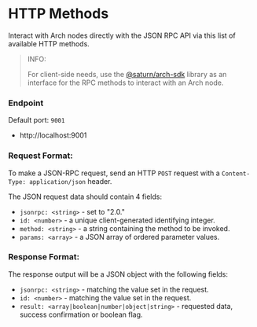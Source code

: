 # HTTP Methods

Interact with Arch nodes directly with the JSON RPC API via this list of available HTTP methods.

> INFO:
>
> For client-side needs, use the [@saturn/arch-sdk] library as an interface for the RPC methods to interact with an Arch node.

### Endpoint
Default port: `9001`
- http://localhost:9001

### Request Format:
To make a JSON-RPC request, send an HTTP `POST` request with a `Content-Type: application/json` header. 

The JSON request data should contain 4 fields:
- `jsonrpc: <string>` - set to "2.0."
- `id: <number>` - a unique client-generated identifying integer.
- `method: <string>` - a string containing the method to be invoked.
- `params: <array>` - a JSON array of ordered parameter values.

### Response Format:
The response output will be a JSON object with the following fields:
- `jsonrpc: <string>` - matching the value set in the request.
- `id: <number>` - matching the value set in the request.
- `result: <array|boolean|number|object|string>` - requested data, success confirmation or boolean flag.


[@saturn/arch-sdk]: https://www.npmjs.com/package/@saturnbtcio/arch-sdk

